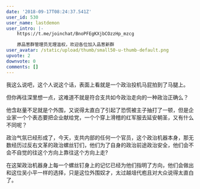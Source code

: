 ```yaml
---
date: '2018-09-17T08:24:37.541Z'
user_id: 530
user_name: lastdemon
user_intro: |-
    https://t.me/joinchat/BnoPFEgKXjbCOzzHp_mzcg

    原品葱群管理员无理滥权，欢迎各位加入品葱新群
user_avatar: /static/upload/thumb/small50-u-thumb-default.png
upvote: 2
downvote: 0
comments: []
---
```


我这么说吧，这个人说这个话，表面上看就是一个政治投机马屁拍到了马腿上。

但你再往深里想一点，这难道不就是符合支共如今政治走向的一种政治正确么？

他含赵量不足就是个外围，又说得太直白了引起了恐慌被主子抽打了一顿，但是企业家一个个表态要把企业献给党，一个个穿上滑稽的红军服去延安朝圣，又有什么不同呢？

政治气氛已经形成了，今天，支共内部的任何一个官员，这个政治机器本身，那无数经历过反右文革的政治螺丝钉们，他们为了自身的政治前途政治安全，他们会不会不自觉的往这个方向上靠往这个方向上走?

在这架政治机器身上每一个螺丝钉身上的记忆已经为他们指明了方向，他们会做出和这位吴小平一样的选择，只是这位外围奴才，太过越俎代庖且对大众说得太直白了。
